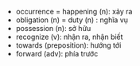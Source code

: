- occurrence = happening (n): xảy ra
- obligation (n) = duty (n) : nghĩa vụ
- possession (n): sở hữu
- recognize (v): nhận ra, nhận biết
- towards (preposition): hướng tới
- forward (adv): phía trước
